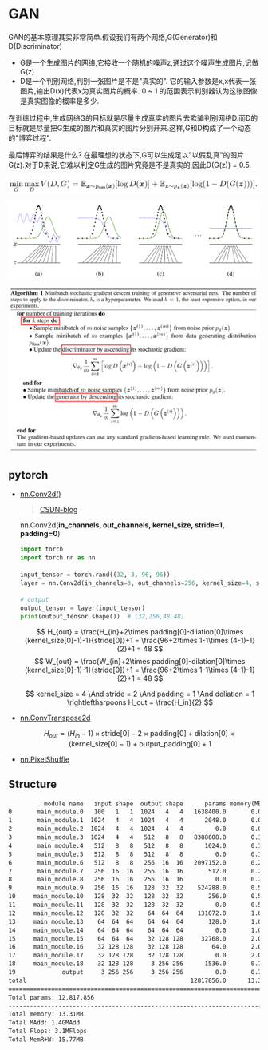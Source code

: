# GAN

GAN的基本原理其实非常简单.假设我们有两个网络,G(Generator)和D(Discriminator)

- G是一个生成图片的网络,它接收一个随机的噪声z,通过这个噪声生成图片,记做G(z)
- D是一个判别网络,判别一张图片是不是"真实的". 它的输入参数是x,x代表一张图片,输出D(x)代表x为真实图片的概率. 0 ~ 1 的范围表示判别器认为这张图像是真实图像的概率是多少.

在训练过程中,生成网络G的目标就是尽量生成真实的图片去欺骗判别网络D.而D的目标就是尽量把G生成的图片和真实的图片分别开来.这样,G和D构成了一个动态的"博弈过程".

最后博弈的结果是什么? 在最理想的状态下,G可以生成足以"以假乱真"的图片G(z).对于D来说,它难以判定G生成的图片究竟是不是真实的,因此D(G(z)) = 0.5.

![20220506135915](https://raw.githubusercontent.com/learner-lu/picbed/master/20220506135915.png)

![20220506135928](https://raw.githubusercontent.com/learner-lu/picbed/master/20220506135928.png)

![gan](https://raw.githubusercontent.com/learner-lu/picbed/master/gan.png)

## pytorch

- [nn.Conv2d()](https://pytorch.org/docs/stable/generated/torch.nn.Conv2d.html?highlight=nn%20conv2d#torch.nn.Conv2d)

  > [CSDN-blog](https://blog.csdn.net/qq_42079689/article/details/102642610)

  nn.Conv2d(**in_channels, out_channels, kernel_size, stride=1, padding=0**)

  ```python
  import torch
  import torch.nn as nn

  input_tensor = torch.rand((32, 3, 96, 96))
  layer = nn.Conv2d(in_channels=3, out_channels=256, kernel_size=4, stride=2, padding=1)

  # output
  output_tensor = layer(input_tensor)
  print(output_tensor.shape())  # (32,256,48,48)
  ```

  $$
  H_{out} = \frac{H_{in}+2\times padding[0]-dilation[0]\times (kernel_size[0]-1)-1}{stride[0]}+1 = \frac{96+2\times 1-1\times (4-1)-1}{2}+1 = 48
  $$
  $$
  W_{out} = \frac{W_{in}+2\times padding[0]-dilation[0]\times (kernel_size[0]-1)-1}{stride[0]}+1 = \frac{96+2\times 1-1\times (4-1)-1}{2}+1 = 48
  $$

  $$
  kernel_size = 4 \And stride = 2 \And padding = 1 \And deliation = 1 \rightleftharpoons H_out = \frac{H_in}{2}
  $$

- [nn.ConvTranspose2d](https://pytorch.org/docs/stable/generated/torch.nn.ConvTranspose2d.html?highlight=nn%20convtranspose2d#torch.nn.ConvTranspose2d)

  $$
  H_{out} = (H_{in} - 1) \times \text{stride}[0] - 2 \times \text{padding}[0] + \text{dilation}[0]
                        \times (\text{kernel\_size}[0] - 1) + \text{output\_padding}[0] + 1
  $$
  
- [nn.PixelShuffle](https://pytorch.org/docs/stable/generated/torch.nn.PixelShuffle.html?highlight=nn%20pixelshuffle#torch.nn.PixelShuffle)

## Structure

```txt
          module name   input shape  output shape      params memory(MB)             MAdd        Flops  MemRead(B)  MemWrite(B) duration[%]   MemR+W(B)
0       main_module.0   100   1   1  1024   4   4   1638400.0       0.06      3,275,776.0          0.0         0.0          0.0       9.50%         0.0
1       main_module.1  1024   4   4  1024   4   4      2048.0       0.06         65,536.0     32,768.0     73728.0      65536.0       3.18%    139264.0
2       main_module.2  1024   4   4  1024   4   4         0.0       0.06         16,384.0     16,384.0     65536.0      65536.0       0.00%    131072.0
3       main_module.3  1024   4   4   512   8   8   8388608.0       0.12    268,427,264.0          0.0         0.0          0.0      15.90%         0.0
4       main_module.4   512   8   8   512   8   8      1024.0       0.12        131,072.0     65,536.0    135168.0     131072.0       3.17%    266240.0
5       main_module.5   512   8   8   512   8   8         0.0       0.12         32,768.0     32,768.0    131072.0     131072.0       0.00%    262144.0
6       main_module.6   512   8   8   256  16  16   2097152.0       0.25    268,419,072.0          0.0         0.0          0.0       6.36%         0.0
7       main_module.7   256  16  16   256  16  16       512.0       0.25        262,144.0    131,072.0    264192.0     262144.0       0.00%    526336.0
8       main_module.8   256  16  16   256  16  16         0.0       0.25         65,536.0     65,536.0    262144.0     262144.0       0.00%    524288.0
9       main_module.9   256  16  16   128  32  32    524288.0       0.50    268,402,688.0          0.0         0.0          0.0       9.64%         0.0
10     main_module.10   128  32  32   128  32  32       256.0       0.50        524,288.0    262,144.0    525312.0     524288.0       3.18%   1049600.0
11     main_module.11   128  32  32   128  32  32         0.0       0.50        131,072.0    131,072.0    524288.0     524288.0       0.00%   1048576.0
12     main_module.12   128  32  32    64  64  64    131072.0       1.00    268,369,920.0          0.0         0.0          0.0      12.71%         0.0
13     main_module.13    64  64  64    64  64  64       128.0       1.00      1,048,576.0    524,288.0   1049088.0    1048576.0       0.00%   2097664.0
14     main_module.14    64  64  64    64  64  64         0.0       1.00        262,144.0    262,144.0   1048576.0    1048576.0       0.00%   2097152.0
15     main_module.15    64  64  64    32 128 128     32768.0       2.00    268,304,384.0          0.0         0.0          0.0      19.28%         0.0
16     main_module.16    32 128 128    32 128 128        64.0       2.00      2,097,152.0  1,048,576.0   2097408.0    2097152.0       0.00%   4194560.0
17     main_module.17    32 128 128    32 128 128         0.0       2.00        524,288.0    524,288.0   2097152.0    2097152.0       0.00%   4194304.0
18     main_module.18    32 128 128     3 256 256      1536.0       0.75     50,282,496.0          0.0         0.0          0.0      13.16%         0.0
19             output     3 256 256     3 256 256         0.0       0.75              0.0          0.0         0.0          0.0       3.91%         0.0
total                                              12817856.0      13.31  1,400,642,560.0  3,096,576.0         0.0          0.0     100.00%  16531200.0
=======================================================================================================================================================
Total params: 12,817,856
-------------------------------------------------------------------------------------------------------------------------------------------------------
Total memory: 13.31MB
Total MAdd: 1.4GMAdd
Total Flops: 3.1MFlops
Total MemR+W: 15.77MB
```